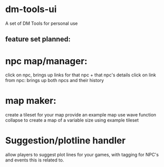 # dm-tools-ui
A set of DM Tools for personal use
## feature set planned:
# npc map/manager:
click on npc, brings up links for that npc + that npc's details
click on link from npc: brings up both npcs and their history
# map maker:
create a tileset for your map
provide an example map
use wave function collapse to create a map of a variable size using example tileset

# Suggestion/plotline handler

allow players to suggest plot lines for your games, with tagging for NPC's and events this is related to.